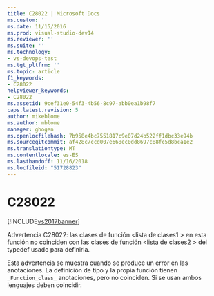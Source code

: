 ```yaml
---
title: C28022 | Microsoft Docs
ms.custom: ''
ms.date: 11/15/2016
ms.prod: visual-studio-dev14
ms.reviewer: ''
ms.suite: ''
ms.technology:
- vs-devops-test
ms.tgt_pltfrm: ''
ms.topic: article
f1_keywords:
- C28022
helpviewer_keywords:
- C28022
ms.assetid: 9cef31e0-54f3-4b56-8c97-abb0ea1b98f7
caps.latest.revision: 5
author: mikeblome
ms.author: mblome
manager: ghogen
ms.openlocfilehash: 7b958e4bc7551817c9e07d24b522ff1dbc33e94b
ms.sourcegitcommit: af428c7ccd007e668ec0dd8697c88fc5d8bca1e2
ms.translationtype: MT
ms.contentlocale: es-ES
ms.lasthandoff: 11/16/2018
ms.locfileid: "51728823"
---
```

# <a name="c28022"></a>C28022
[!INCLUDE[vs2017banner](../includes/vs2017banner.md)]

Advertencia C28022: las clases de función \<lista de clases1 > en esta función no coinciden con las clases de función \<lista de clases2 > del typedef usado para definirla.  
  
 Esta advertencia se muestra cuando se produce un error en las anotaciones. La definición de tipo y la propia función tienen `_Function_class_` anotaciones, pero no coinciden. Si se usan ambos lenguajes deben coincidir.



